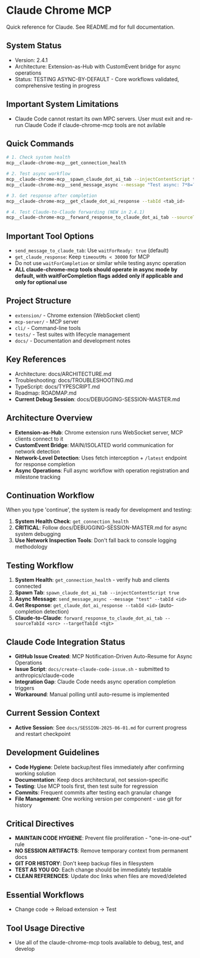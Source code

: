 # Claude Chrome MCP

Quick reference for Claude. See README.md for full documentation.

## System Status
- Version: 2.4.1
- Architecture: Extension-as-Hub with CustomEvent bridge for async operations
- Status: TESTING ASYNC-BY-DEFAULT - Core workflows validated, comprehensive testing in progress

## Important System Limitations
- Claude Code cannot restart its own MPC servers. User must exit and re-run Claude Code if claude-chrome-mcp tools are not avilable

## Quick Commands
```bash
# 1. Check system health
mcp__claude-chrome-mcp__get_connection_health

# 2. Test async workflow
mcp__claude-chrome-mcp__spawn_claude_dot_ai_tab --injectContentScript true
mcp__claude-chrome-mcp__send_message_async --message "Test async: 7*8=?" --tabId <tab_id>

# 3. Get response after completion
mcp__claude-chrome-mcp__get_claude_dot_ai_response --tabId <tab_id>

# 4. Test Claude-to-Claude forwarding (NEW in 2.4.1)
mcp__claude-chrome-mcp__forward_response_to_claude_dot_ai_tab --sourceTabId <source> --targetTabId <target>
```

## Important Tool Options
- `send_message_to_claude_tab`: Use `waitForReady: true` (default)
- `get_claude_response`: Keep `timeoutMs < 30000` for MCP
- Do not use `waitForCompletion` or similar while testing async operation
- **ALL claude-chrome-mcp tools should operate in async mode by default, with waitForCompletion flags added only if applicable and only for optional use**

## Project Structure
- `extension/` - Chrome extension (WebSocket client)
- `mcp-server/` - MCP server
- `cli/` - Command-line tools
- `tests/` - Test suites with lifecycle management
- `docs/` - Documentation and development notes

## Key References
- Architecture: docs/ARCHITECTURE.md
- Troubleshooting: docs/TROUBLESHOOTING.md
- TypeScript: docs/TYPESCRIPT.md
- Roadmap: ROADMAP.md
- **Current Debug Session**: docs/DEBUGGING-SESSION-MASTER.md

## Architecture Overview
- **Extension-as-Hub**: Chrome extension runs WebSocket server, MCP clients connect to it
- **CustomEvent Bridge**: MAIN/ISOLATED world communication for network detection
- **Network-Level Detection**: Uses fetch interception + `/latest` endpoint for response completion
- **Async Operations**: Full async workflow with operation registration and milestone tracking

## Continuation Workflow  
When you type 'continue', the system is ready for development and testing:

1. **System Health Check**: `get_connection_health`
2. **CRITICAL**: Follow docs/DEBUGGING-SESSION-MASTER.md for async system debugging
3. **Use Network Inspection Tools**: Don't fall back to console logging methodology

## Testing Workflow
1. **System Health**: `get_connection_health` - verify hub and clients connected
2. **Spawn Tab**: `spawn_claude_dot_ai_tab --injectContentScript true` 
3. **Async Message**: `send_message_async --message "test" --tabId <id>`
4. **Get Response**: `get_claude_dot_ai_response --tabId <id>` (auto-completion detection)
5. **Claude-to-Claude**: `forward_response_to_claude_dot_ai_tab --sourceTabId <src> --targetTabId <tgt>`

## Claude Code Integration Status
- **GitHub Issue Created**: MCP Notification-Driven Auto-Resume for Async Operations
- **Issue Script**: `docs/create-claude-code-issue.sh` - submitted to anthropics/claude-code  
- **Integration Gap**: Claude Code needs async operation completion triggers
- **Workaround**: Manual polling until auto-resume is implemented

## Current Session Context
- **Active Session**: See `docs/SESSION-2025-06-01.md` for current progress and restart checkpoint

## Development Guidelines
- **Code Hygiene**: Delete backup/test files immediately after confirming working solution
- **Documentation**: Keep docs architectural, not session-specific
- **Testing**: Use MCP tools first, then test suite for regression
- **Commits**: Frequent commits after testing each granular change
- **File Management**: One working version per component - use git for history

## Critical Directives
- **MAINTAIN CODE HYGIENE**: Prevent file proliferation - "one-in-one-out" rule
- **NO SESSION ARTIFACTS**: Remove temporary context from permanent docs  
- **GIT FOR HISTORY**: Don't keep backup files in filesystem
- **TEST AS YOU GO**: Each change should be immediately testable
- **CLEAN REFERENCES**: Update doc links when files are moved/deleted

## Essential Workflows
- Change code → Reload extension → Test

## Tool Usage Directive
- Use all of the claude-chrome-mcp tools available to debug, test, and develop
